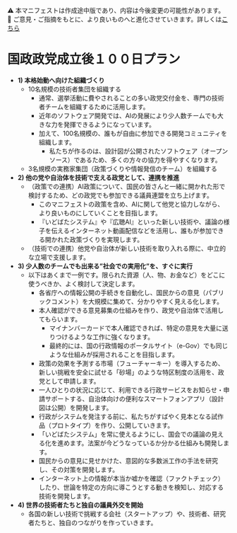 ⚠️ 本マニフェストは作成途中版であり、内容は今後変更の可能性があります。  
💬 ご意見・ご指摘をもとに、より良いものへと進化させていきます。詳しくは[こちら](README.md#このマニフェスト自身もみんなの知恵を集めて改善していきます)

# 国政政党成立後１００日プラン

* **1) 本格始動へ向けた組織づくり**  
  * 10名規模の技術者集団を組織する  
    * 通常、選挙活動に費やされることの多い政党交付金を、専門の技術者チームを組織するために活用します。  
    * 近年のソフトウェア開発では、AIの発展により少人数チームでも大きな力を発揮できるようになっています。  
    * 加えて、100名規模の、誰もが自由に参加できる開発コミュニティを組織します。  
      * 私たちが作るのは、設計図が公開されたソフトウェア（オープンソース）であるため、多くの方々の協力を得やすくなります。  
  * 3名規模の実務家集団（政策づくりや情報発信のチーム）を組織する  
* **2) 他の党や自治体を技術で支える政党として、連携を推進**  
  * （政策での連携）AI政策について、国民の皆さんと一緒に開かれた形で検討するため、どの政党でも参加できる議員連盟を立ち上げます。  
    * このマニフェストの政策を含め、AIに関して他党と協力しながら、より良いものにしていくことを目指します。  
    * 『いどばたシステム』や『広聴AI』といった新しい技術や、議論の様子を伝えるインターネット動画配信などを活用し、誰もが参加できる開かれた政策づくりを実現します。  
  * （技術での連携）他党や自治体が新しい技術を取り入れる際に、中立的な立場で支援します。  
* **3) 少人数のチームでも出来る”社会での実用化”を、すぐに実行**  
  * 以下はあくまで一例です。限られた資源（人、物、お金など）をどこに使うべきか、よく検討して決定します。  
    * 各省庁への情報公開の手続きを自動化し、国民からの意見（パブリックコメント）を大規模に集めて、分かりやすく見える化します。  
    * 本人確認ができる意見募集の仕組みを作り、政党や自治体で活用してもらいます。  
      * マイナンバーカードで本人確認できれば、特定の意見を大量に送りつけるような工作に強くなります。  
      * 最終的には、国の行政情報のポータルサイト（e-Gov）でも同じような仕組みが採用されることを目指します。  
    * 政策の効果を予測する市場（フューチャーキー）を導入するため、新しい挑戦を安全に試せる「砂場」のような特区制度の活用を、政党として申請します。  
    * 一人ひとりの状況に応じて、利用できる行政サービスをお知らせ・申請サポートする、自治体向けの便利なスマートフォンアプリ（設計図は公開）を開発します。  
    * 行政がシステムを発注する前に、私たちがすばやく見本となる試作品（プロトタイプ）を作り、公開していきます。  
    * 「いどばたシステム」を常に使えるようにし、国会での議論の見える化を進めます。法案が今どうなっているか分かる仕組みも開発します。  
    * 国民からの意見に見せかけた、意図的な多数派工作の手法を研究し、その対策を開発します。  
    * インターネット上の情報が本当か嘘かを確認（ファクトチェック）したり、世論を特定の方向に導こうとする動きを検知し、対応する技術を開発します。  
* **4) 世界の技術者たちと独自の議員外交を開始**  
  * 各国の新しい技術で挑戦する会社（スタートアップ）や、技術者、研究者たちと、独自のつながりを作っていきます。